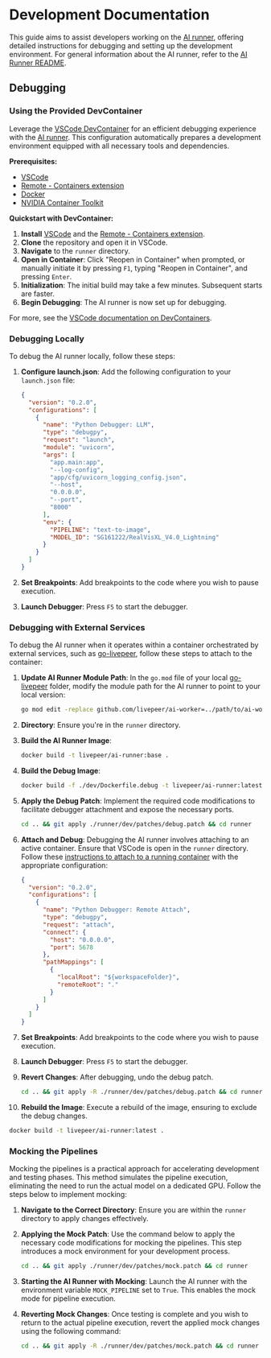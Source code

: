 # Development Documentation

This guide aims to assist developers working on the [AI runner](https://github.com/livepeer/ai-worker/tree/main/runner), offering detailed instructions for debugging and setting up the development environment. For general information about the AI runner, refer to the [AI Runner README](../README.md).

## Debugging

### Using the Provided DevContainer

Leverage the [VSCode DevContainer](https://code.visualstudio.com/docs/remote/containers) for an efficient debugging experience with the [AI runner](https://github.com/livepeer/ai-worker/tree/main/runner). This configuration automatically prepares a development environment equipped with all necessary tools and dependencies.

**Prerequisites:**

- [VSCode](https://code.visualstudio.com/download)
- [Remote - Containers extension](https://marketplace.visualstudio.com/items?itemName=ms-vscode-remote.remote-containers)
- [Docker](https://docs.docker.com/get-docker/)
- [NVIDIA Container Toolkit](https://docs.nvidia.com/datacenter/cloud-native/container-toolkit/latest/install-guide.html)

**Quickstart with DevContainer:**

1. **Install** [VSCode](https://code.visualstudio.com/download) and the [Remote - Containers extension](https://marketplace.visualstudio.com/items?itemName=ms-vscode-remote.remote-containers).
2. **Clone** the repository and open it in VSCode.
3. **Navigate** to the `runner` directory.
4. **Open in Container**: Click "Reopen in Container" when prompted, or manually initiate it by pressing `F1`, typing "Reopen in Container", and pressing `Enter`.
5. **Initialization**: The initial build may take a few minutes. Subsequent starts are faster.
6. **Begin Debugging**: The AI runner is now set up for debugging.

For more, see the [VSCode documentation on DevContainers](https://code.visualstudio.com/docs/devcontainers/containers).

### Debugging Locally

To debug the AI runner locally, follow these steps:

1. **Configure launch.json**: Add the following configuration to your `launch.json` file:

   ```json
   {
     "version": "0.2.0",
     "configurations": [
       {
         "name": "Python Debugger: LLM",
         "type": "debugpy",
         "request": "launch",
         "module": "uvicorn",
         "args": [
           "app.main:app",
           "--log-config",
           "app/cfg/uvicorn_logging_config.json",
           "--host",
           "0.0.0.0",
           "--port",
           "8000"
         ],
         "env": {
           "PIPELINE": "text-to-image",
           "MODEL_ID": "SG161222/RealVisXL_V4.0_Lightning"
         }
       }
     ]
   }
   ```

2. **Set Breakpoints**: Add breakpoints to the code where you wish to pause execution.
3. **Launch Debugger**: Press `F5` to start the debugger.

### Debugging with External Services

To debug the AI runner when it operates within a container orchestrated by external services, such as [go-livepeer](https://github.com/livepeer/go-livepeer/tree/ai-video), follow these steps to attach to the container:

1. **Update AI Runner Module Path**: In the `go.mod` file of your local [go-livepeer](https://github.com/livepeer/go-livepeer/tree/ai-video) folder, modify the module path for the AI runner to point to your local version:

   ```bash
   go mod edit -replace github.com/livepeer/ai-worker=../path/to/ai-worker
   ```

2. **Directory**: Ensure you're in the `runner` directory.
3. **Build the AI Runner Image**:

   ```bash
   docker build -t livepeer/ai-runner:base .
   ```

4. **Build the Debug Image**:

   ```bash
   docker build -f ./dev/Dockerfile.debug -t livepeer/ai-runner:latest .
   ```

5. **Apply the Debug Patch**: Implement the required code modifications to facilitate debugger attachment and expose the necessary ports.

   ```bash
   cd .. && git apply ./runner/dev/patches/debug.patch && cd runner
   ```

6. **Attach and Debug**: Debugging the AI runner involves attaching to an active container. Ensure that VSCode is open in the `runner` directory. Follow these [instructions to attach to a running container](https://code.visualstudio.com/docs/python/debugging#_command-line-debugging) with the appropriate configuration:

   ```json
   {
     "version": "0.2.0",
     "configurations": [
       {
         "name": "Python Debugger: Remote Attach",
         "type": "debugpy",
         "request": "attach",
         "connect": {
           "host": "0.0.0.0",
           "port": 5678
         },
         "pathMappings": [
           {
             "localRoot": "${workspaceFolder}",
             "remoteRoot": "."
           }
         ]
       }
     ]
   }
   ```

7. **Set Breakpoints**: Add breakpoints to the code where you wish to pause execution.
8. **Launch Debugger**: Press `F5` to start the debugger.
9. **Revert Changes**: After debugging, undo the debug patch.

   ```bash
   cd .. && git apply -R ./runner/dev/patches/debug.patch && cd runner
   ```

10. **Rebuild the Image**: Execute a rebuild of the image, ensuring to exclude the debug changes.

```bash
docker build -t livepeer/ai-runner:latest .
```

### Mocking the Pipelines

Mocking the pipelines is a practical approach for accelerating development and testing phases. This method simulates the pipeline execution, eliminating the need to run the actual model on a dedicated GPU. Follow the steps below to implement mocking:

1. **Navigate to the Correct Directory**:
   Ensure you are within the `runner` directory to apply changes effectively.

2. **Applying the Mock Patch**:
   Use the command below to apply the necessary code modifications for mocking the pipelines. This step introduces a mock environment for your development process.

   ```bash
   cd .. && git apply ./runner/dev/patches/mock.patch && cd runner
   ```

3. **Starting the AI Runner with Mocking**: Launch the AI runner with the environment variable `MOCK_PIPELINE` set to `True`. This enables the mock mode for pipeline execution.
4. **Reverting Mock Changes**: Once testing is complete and you wish to return to the actual pipeline execution, revert the applied mock changes using the following command:

   ```bash
   cd .. && git apply -R ./runner/dev/patches/mock.patch && cd runner
   ```
